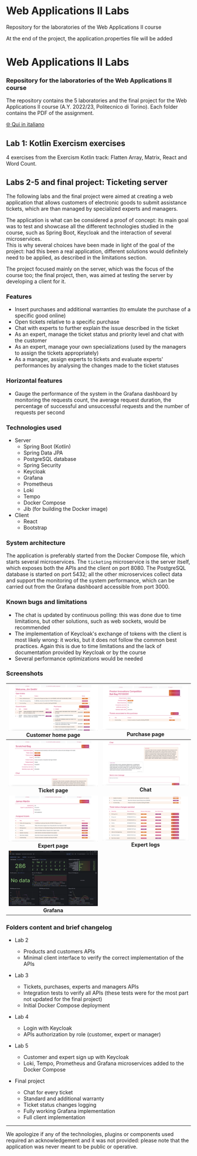 # Web Applications II Labs
Repository for the laboratories of the Web Applications II course

At the end of the project, the application.properties file will be added


# Web Applications II Labs
### Repository for the laboratories of the Web Applications II course
The repository contains the 5 laboratories and the final project for the Web Applications II course (A.Y. 2022/23, Politecnico di Torino). Each folder contains the PDF of the assignment.

[🌐 Qui in italiano](README_it.md)

## Lab 1: Kotlin Exercism exercises
4 exercises from the Exercism Kotlin track: Flatten Array, Matrix, React and Word Count.

## Labs 2-5 and final project: Ticketing server
The following labs and the final project were aimed at creating a web application that allows customers of electronic goods to
submit assistance tickets, which are than managed by specialized experts and managers.

The application is what can be considered a proof of concept: its main goal was to test and showcase all the different technologies studied in the course, such as Spring Boot, Keycloak and the interaction of several microservices.  
This is why several choices have been made in light of the goal of the project: had this been a real application, different solutions would definitely need to be applied, as described in the limitations section.

The project focused mainly on the server, which was the focus of the course too; the final project, then, was aimed at testing the server by developing a client for it.

### Features
- Insert purchases and additional warranties (to emulate the purchase of a specific good online)
- Open tickets relative to a specific purchase
- Chat with experts to further explain the issue described in the ticket
- As an expert, manage the ticket status and priority level and chat with the customer
- As an expert, manage your own specializations (used by the managers to assign the tickets appropriately)
- As a manager, assign experts to tickets and evaluate experts' performances by analysing the changes made to the ticket statuses

### Horizontal features
- Gauge the performance of the system in the Grafana dashboard by monitoring the requests count, the average request duration, the percentage of successful and unsuccessful requests and the number of requests per second

### Technologies used
- Server
	- Spring Boot (Kotlin)
	- Spring Data JPA
	- PostgreSQL database
	- Spring Security
	- Keycloak
	- Grafana
	- Prometheus
	- Loki
	- Tempo
	- Docker Compose
	- Jib (for building the Docker image)
- Client
	- React
	- Bootstrap

### System architecture
The application is preferably started from the Docker Compose file, which starts several microservices. The `ticketing` microservice is the server itself, which exposes both the APIs and the client on port 8080. The PostgreSQL database is started on port 5432; all the other microservices collect data and support the monitoring of the system performance, which can be carried out from the Grafana dashboard accessible from port 3000.

### Known bugs and limitations
- The chat is updated by continuous polling: this was done due to time limitations, but other solutions, such as web sockets, would be recommended
- The implementation of Keycloak's exchange of tokens with the client is most likely wrong: it works, but it does not follow the common best practices. Again this is due to time limitations and the lack of documentation provided by Keycloak or by the course
- Several performance optimizations would be needed

### Screenshots
| ![Customer home page](images/Customer%20home%20page.png) Customer home page | ![Purchase page](images/Purchase%20page.png) Purchase page |
| :-------------: | :-------------: |
| ![Ticket page](images/Ticket%20page.png) **Ticket page** | ![Chat](images/Chat.png) **Chat** |
| ![Expert page](images/Expert%20page.png) **Expert page** | ![Expert logs](images/Expert%20logs.png) **Expert logs** |
| ![Grafana](images/Grafana.png) **Grafana** | |

### Folders content and brief changelog
- Lab 2
	- Products and customers APIs
	- Minimal client interface to verify the correct implementation of the APIs

- Lab 3 
	- Tickets, purchases, experts and managers APIs
	- Integration tests to verify all APIs (these tests were for the most part not updated for the final project)
	- Initial Docker Compose deployment

- Lab 4
	- Login with Keycloak
	- APIs authorization by role (customer, expert or manager)

- Lab 5
	- Customer and expert sign up with Keycloak
	- Loki, Tempo, Prometheus and Grafana microservices added to the Docker Compose

- Final project
	- Chat for every ticket
	- Standard and additional warranty
	- Ticket status changes logging
	- Fully working Grafana implementation
	- Full client implementation

---

We apologize if any of the technologies, plugins or components used required an acknowledgement and it was not provided: please note that the application was never meant to be public or operative.